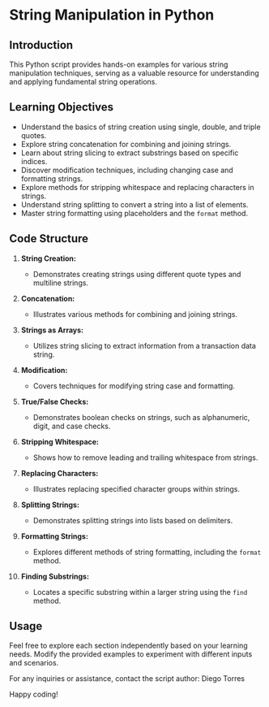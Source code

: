 # String Manipulation in Python

## Introduction

This Python script provides hands-on examples for various string manipulation techniques, serving as a valuable resource for understanding and applying fundamental string operations.

## Learning Objectives

- Understand the basics of string creation using single, double, and triple quotes.
- Explore string concatenation for combining and joining strings.
- Learn about string slicing to extract substrings based on specific indices.
- Discover modification techniques, including changing case and formatting strings.
- Explore methods for stripping whitespace and replacing characters in strings.
- Understand string splitting to convert a string into a list of elements.
- Master string formatting using placeholders and the `format` method.

## Code Structure

1. **String Creation:**
   - Demonstrates creating strings using different quote types and multiline strings.

2. **Concatenation:**
   - Illustrates various methods for combining and joining strings.

3. **Strings as Arrays:**
   - Utilizes string slicing to extract information from a transaction data string.

4. **Modification:**
   - Covers techniques for modifying string case and formatting.

5. **True/False Checks:**
   - Demonstrates boolean checks on strings, such as alphanumeric, digit, and case checks.

6. **Stripping Whitespace:**
   - Shows how to remove leading and trailing whitespace from strings.

7. **Replacing Characters:**
   - Illustrates replacing specified character groups within strings.

8. **Splitting Strings:**
   - Demonstrates splitting strings into lists based on delimiters.

9. **Formatting Strings:**
   - Explores different methods of string formatting, including the `format` method.

10. **Finding Substrings:**
    - Locates a specific substring within a larger string using the `find` method.

## Usage

Feel free to explore each section independently based on your learning needs. Modify the provided examples to experiment with different inputs and scenarios.

For any inquiries or assistance, contact the script author: Diego Torres

Happy coding!
